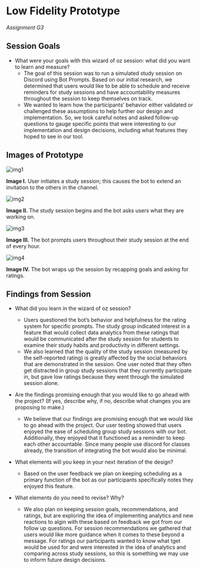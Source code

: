 # Low Fidelity Prototype
_Assignment G3_

## Session Goals

* What were your goals with this wizard of oz session: what did you want to learn and measure?
    * The goal of this session was to run a simulated study session on Discord using Bot Prompts. Based on our initial research, we determined that users would like to be able to schedule and receive reminders for study sessions and have accountability measures throughout the session to keep themselves on track.
    * We wanted to learn how the participants’ behavior either validated or challenged these assumptions to help further our design and implementation. So, we took careful notes and asked follow-up questions to gauge specific points that were interesting to our implementation and design decisions, including what features they hoped to see in our tool.


## Images of Prototype

![img1](/LALA/images/img1.schedulestudy.png)

**Image I.** User initiates a study session; this causes the bot to extend an invitation to the others in the channel.

![img2](/LALA/images/img2.startstudy.png)

**Image II.** The study session begins and the bot asks users what they are working on.

![img3](/LALA/images/img3.checkin.png)

**Image III.** The bot prompts users throughout their study session at the end of every hour.

![img4](/LALA/images/img4.wrapup.png)

**Image IV.** The bot wraps up the session by recapping goals and asking for ratings.

## Findings from Session

* What did you learn in the wizard of oz session?
    * Users questioned the bot’s behavior and helpfulness for the rating system for specific prompts. The study group indicated interest in a feature that would  collect data analytics from these ratings that would be communicated after the study session for students to examine their study habits and productivity in different settings.
    * We also learned that the quality of the study session (measured by the self-reported rating) is greatly affected by the social behaviors that are demonstrated in the session. One user noted that they often get distracted in group study sessions that they currently participate in, but gave low ratings because they went through the simulated session alone. 

* Are the findings promising enough that you would like to go ahead with the project? (If yes, describe why, if no, describe what changes you are proposing to make.)
    * We believe that our findings are promising enough that we would like to go ahead with the project. Our user testing showed that users enjoyed the ease of scheduling group study sessions with our bot. Additionally, they enjoyed that it functioned as a reminder to keep each other accountable.  Since many people use discord for classes already, the transition of integrating the bot would also be minimal. 

* What elements will you keep in your next iteration of the design?
    * Based on the user feedback we plan on keeping scheduling as a primary function of the bot as our participants specifically notes they enjoyed this feature. 

* What elements do you need to revise? Why?
    * We also plan on keeping session goals, recommendations, and ratings, but are exploring the idea of implementing analytics and new reactions to algin with these based on feedback we got from our follow up questions. For session recommendations we gathered that users would like more guidance when it comes to these beyond a message. For ratings our participants wanted to know what tget would be used for and were interested in the idea of analytics and comparing across study sessions, so this is something we may use to inform future design decisions. 

